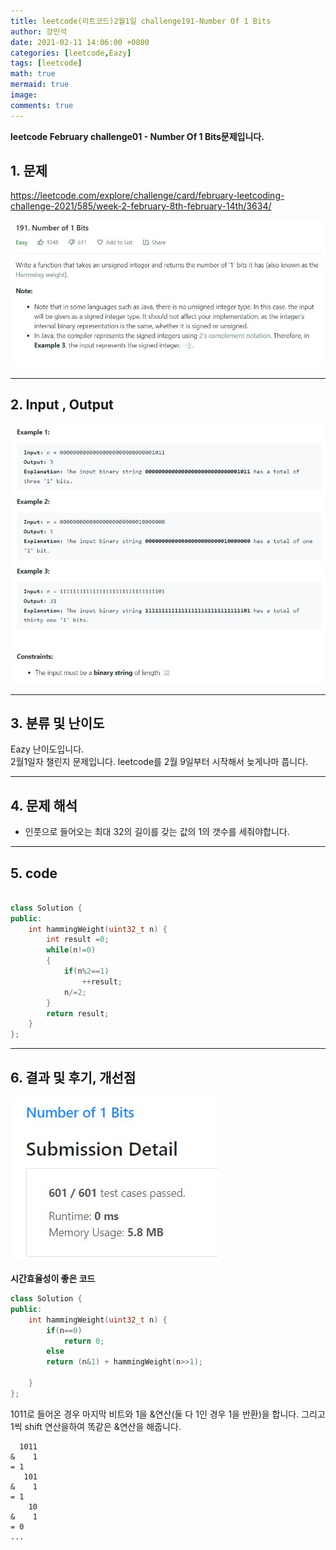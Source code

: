 ```yaml
---
title: leetcode(리트코드)2월1일 challenge191-Number Of 1 Bits
author: 강민석
date: 2021-02-11 14:06:00 +0800
categories: [leetcode,Eazy]
tags: [leetcode]
math: true
mermaid: true
image: 
comments: true
---
```


**leetcode February challenge01 - Number Of 1 Bits문제입니다.**

## 1. 문제
<https://leetcode.com/explore/challenge/card/february-leetcoding-challenge-2021/585/week-2-february-8th-february-14th/3634/>  

![](/assets/img/sample/leetcode/191/Problem.JPG)  

-----  

## 2. Input , Output

![](/assets/img/sample/leetcode/191/input.JPG)  

-----  

## 3. 분류 및 난이도

Eazy 난이도입니다.  
2월1일자 챌린지 문제입니다. 
leetcode를 2월 9일부터 시작해서 늦게나마 풉니다.  

-----  

## 4. 문제 해석

- 인풋으로 들어오는 최대 32의 길이를 갖는 값의 1의 갯수를 세줘야합니다.  


-----  

## 5. code

```c++

class Solution {
public:
    int hammingWeight(uint32_t n) {
        int result =0;
        while(n!=0)
        {
            if(n%2==1)
                ++result;
            n/=2;
        }
        return result;
    }
};

```
-----

## 6. 결과 및 후기, 개선점
  

![](/assets/img/sample/leetcode/191/result.JPG) 


**시간효율성이 좋은 코드**

```c++
class Solution {
public:
    int hammingWeight(uint32_t n) {
        if(n==0)
            return 0;
        else
        return (n&1) + hammingWeight(n>>1);
            
    }
};
```

1011로 들어온 경우 마지막 비트와 1을 &연산(둘 다 1인 경우 1을 반환)을 합니다. 그리고 1씩 shift 연산을하여 똑같은 &연산을 해줍니다.  

```console
  1011
&    1
= 1
   101
&    1
= 1
    10
&    1
= 0
...

```